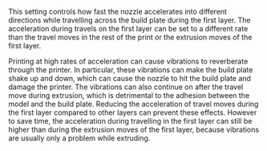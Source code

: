 This setting controls how fast the nozzle accelerates into different directions while travelling across the build plate during the first layer. The acceleration during travels on the first layer can be set to a different rate than the travel moves in the rest of the print or the extrusion moves of the first layer.

Printing at high rates of acceleration can cause vibrations to reverberate through the printer. In particular, these vibrations can make the build plate shake up and down, which can cause the nozzle to hit the build plate and damage the printer. The vibrations can also continue on after the travel move during extrusion, which is detrimental to the adhesion between the model and the build plate. Reducing the acceleration of travel moves during the first layer compared to other layers can prevent these effects. However to save time, the acceleration during travelling in the first layer can still be higher than during the extrusion moves of the first layer, because vibrations are usually only a problem while extruding.